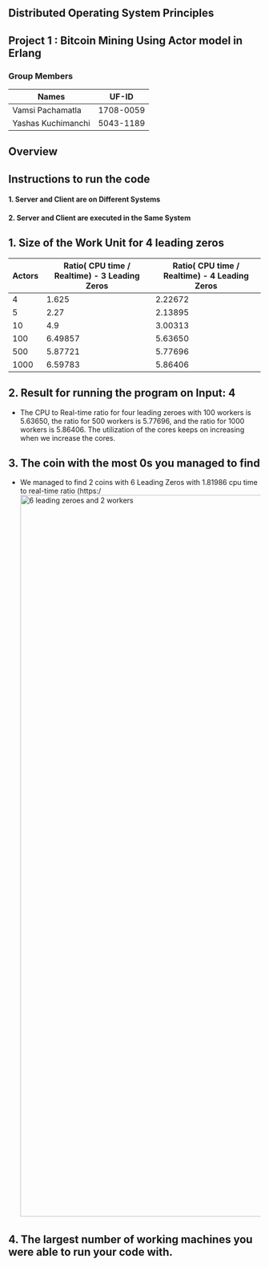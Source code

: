 ## Distributed Operating System Principles
## Project 1 : Bitcoin Mining Using Actor model in Erlang

### Group Members
| Names | UF-ID |
| ------ | ------ |
| Vamsi Pachamatla | 1708-0059 |
| Yashas Kuchimanchi | 5043-1189 |

## Overview



## Instructions to run the code

#### 1. Server and Client are on Different Systems

#### 2. Server and Client are executed in the Same System 


## 
## 1. Size of the Work Unit for 4 leading zeros

| Actors | Ratio( CPU time / Realtime) - 3 Leading Zeros | Ratio( CPU time / Realtime) - 4 Leading Zeros |
| ------ | ------ | ------ |
| 4 | 1.625 | 2.22672 |
| 5 | 2.27 | 2.13895 |
| 10 | 4.9 | 3.00313 |
| 100 | 6.49857 | 5.63650 |
| 500 | 5.87721 | 5.77696 |
| 1000 | 6.59783 | 5.86406  |

## 2. Result for running the program on Input: 4

- The CPU to Real-time ratio for four leading zeroes with 100 workers is 5.63650, the ratio for 500 workers is 5.77696, and the ratio for 1000 workers is 5.86406. The utilization of the cores keeps on increasing when we increase the cores.

## 3. The coin with the most 0s you managed to find
- We managed to find 2 coins with 6 Leading Zeros with 1.81986 cpu time to real-time ratio 
(https:/<img width="1438" alt="6 leading zeroes and 2 workers" src="https://user-images.githubusercontent.com/48962308/192126342-19974a04-26f7-4265-aeee-338aa9e729df.png">
## 4. The largest number of working machines you were able to run your code with.
